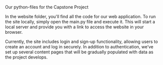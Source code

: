 Our python-files for the Capstone Project 

In the website folder, you'll find all the code for our web application. To run the site locally, simply open the main.py file and execute it. This will start a local server and provide you with a link to access the website in your browser.

Currently, the site includes login and sign-up functionality, allowing users to create an account and log in securely. In addition to authentication, we’ve set up several content pages that will be gradually populated with data as the project develops.

